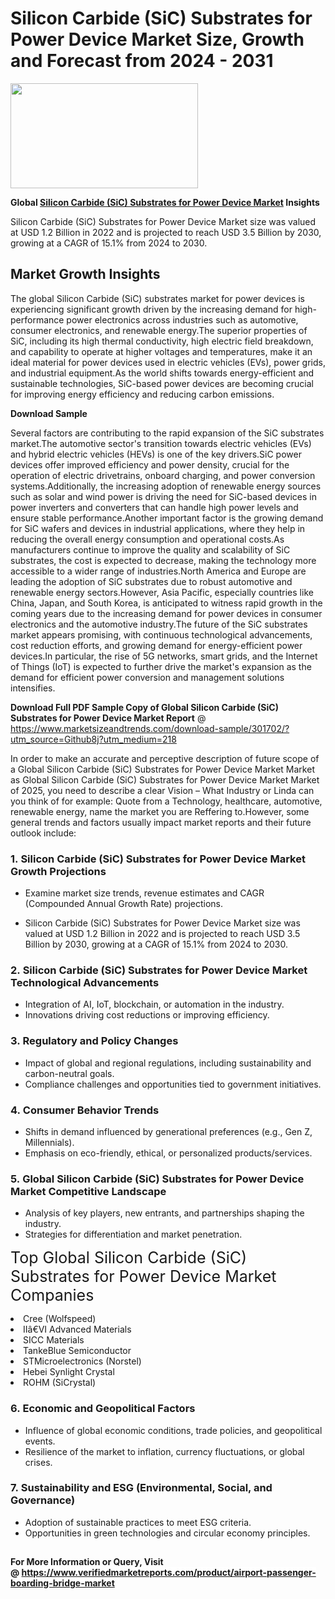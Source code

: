 <H1>Silicon Carbide (SiC) Substrates for Power Device Market Size, Growth and Forecast from 2024 - 2031</H1><img class="aligncenter size-medium wp-image-584254" src="https://thirdeyenews.in/wp-content/uploads/2024/09/Global-Market-Research-300x168.jpeg" alt="" width="300" height="168" /><p><strong>Global&nbsp;<a href="https://www.marketsizeandtrends.com/download-sample/301702/?utm_source=Github8j?utm_medium=218">Silicon Carbide (SiC) Substrates for Power Device Market</a> Insights</strong></p><p>Silicon Carbide (SiC) Substrates for Power Device Market size was valued at USD 1.2 Billion in 2022 and is projected to reach USD 3.5 Billion by 2030, growing at a CAGR of 15.1% from 2024 to 2030.</p><p><h2>Market Growth Insights</h2> <p>The global Silicon Carbide (SiC) substrates market for power devices is experiencing significant growth driven by the increasing demand for high-performance power electronics across industries such as automotive, consumer electronics, and renewable energy.The superior properties of SiC, including its high thermal conductivity, high electric field breakdown, and capability to operate at higher voltages and temperatures, make it an ideal material for power devices used in electric vehicles (EVs), power grids, and industrial equipment.As the world shifts towards energy-efficient and sustainable technologies, SiC-based power devices are becoming crucial for improving energy efficiency and reducing carbon emissions.</p> <p><strong>Download Sample</strong></p> <p>Several factors are contributing to the rapid expansion of the SiC substrates market.The automotive sector's transition towards electric vehicles (EVs) and hybrid electric vehicles (HEVs) is one of the key drivers.SiC power devices offer improved efficiency and power density, crucial for the operation of electric drivetrains, onboard charging, and power conversion systems.Additionally, the increasing adoption of renewable energy sources such as solar and wind power is driving the need for SiC-based devices in power inverters and converters that can handle high power levels and ensure stable performance.Another important factor is the growing demand for SiC wafers and devices in industrial applications, where they help in reducing the overall energy consumption and operational costs.As manufacturers continue to improve the quality and scalability of SiC substrates, the cost is expected to decrease, making the technology more accessible to a wider range of industries.North America and Europe are leading the adoption of SiC substrates due to robust automotive and renewable energy sectors.However, Asia Pacific, especially countries like China, Japan, and South Korea, is anticipated to witness rapid growth in the coming years due to the increasing demand for power devices in consumer electronics and the automotive industry.The future of the SiC substrates market appears promising, with continuous technological advancements, cost reduction efforts, and growing demand for energy-efficient power devices.In particular, the rise of 5G networks, smart grids, and the Internet of Things (IoT) is expected to further drive the market's expansion as the demand for efficient power conversion and management solutions intensifies.</p> <p><span class=""><strong>Download Full PDF Sample Copy of Global Silicon Carbide (SiC) Substrates for Power Device Market Report</strong> @ <a href="https://www.marketsizeandtrends.com/download-sample/301702/?utm_source=Github8j?utm_medium=218" target="_blank">https://www.marketsizeandtrends.com/download-sample/301702/?utm_source=Github8j?utm_medium=218</a></span></p><p>In order to make an accurate and perceptive description of future scope of a Global&nbsp;Silicon Carbide (SiC) Substrates for Power Device Market Market as Global&nbsp;Silicon Carbide (SiC) Substrates for Power Device Market Market of 2025, you need to describe a clear Vision &ndash; What Industry or Linda can you think of for example: Quote from a Technology, healthcare, automotive, renewable energy, name the market you are Reffering to.However, some general trends and factors usually impact market reports and their future outlook include:</p><h3>1.&nbsp;<strong>Silicon Carbide (SiC) Substrates for Power Device Market Growth Projections</strong></h3><ul><li>Examine market size trends, revenue estimates and CAGR (Compounded Annual Growth Rate) projections.</li><li><p>Silicon Carbide (SiC) Substrates for Power Device Market size was valued at USD 1.2 Billion in 2022 and is projected to reach USD 3.5 Billion by 2030, growing at a CAGR of 15.1% from 2024 to 2030.</p></li></ul><h3>2.&nbsp;<strong>Silicon Carbide (SiC) Substrates for Power Device Market Technological Advancements</strong></h3><ul><li>Integration of AI, IoT, blockchain, or automation in the industry.</li><li>Innovations driving cost reductions or improving efficiency.</li></ul><h3>3.&nbsp;<strong>Regulatory and Policy Changes</strong></h3><ul><li>Impact of global and regional regulations, including sustainability and carbon-neutral goals.</li><li>Compliance challenges and opportunities tied to government initiatives.</li></ul><h3>4.&nbsp;<strong>Consumer Behavior Trends</strong></h3><ul><li>Shifts in demand influenced by generational preferences (e.g., Gen Z, Millennials).</li><li>Emphasis on eco-friendly, ethical, or personalized products/services.</li></ul><h3>5.&nbsp;<strong>Global Silicon Carbide (SiC) Substrates for Power Device Market Competitive Landscape</strong></h3><ul><li>Analysis of key players, new entrants, and partnerships shaping the industry.</li><li>Strategies for differentiation and market penetration.</li></ul><p data-pm-slice="1 1 []"><span style="color: inherit; font-family: inherit; font-size: 25px;">Top Global Silicon Carbide (SiC) Substrates for Power Device Market Companies</span></p><div class="" data-test-id=""><p><li>Cree (Wolfspeed)</li><li> IIâ€VI Advanced Materials</li><li> SICC Materials</li><li> TankeBlue Semiconductor</li><li> STMicroelectronics (Norstel)</li><li> Hebei Synlight Crystal</li><li> ROHM (SiCrystal)</li></p></div><h3>6.&nbsp;<strong>Economic and Geopolitical Factors</strong></h3><ul><li>Influence of global economic conditions, trade policies, and geopolitical events.</li><li>Resilience of the market to inflation, currency fluctuations, or global crises.</li></ul><h3>7.&nbsp;<strong>Sustainability and ESG (Environmental, Social, and Governance)</strong></h3><ul><li>Adoption of sustainable practices to meet ESG criteria.</li><li>Opportunities in green technologies and circular economy principles.</li></ul><h2><strong style="font-size: 14px;">For More Information or Query, Visit @&nbsp;</strong><a style="background-color: #ffffff; font-size: 14px;" href="https://www.marketsizeandtrends.com/report/silicon-carbide-sic-substrates-for-power-device-market/" target="_blank">https://www.verifiedmarketreports.com/product/airport-passenger-boarding-bridge-market</a></h2>